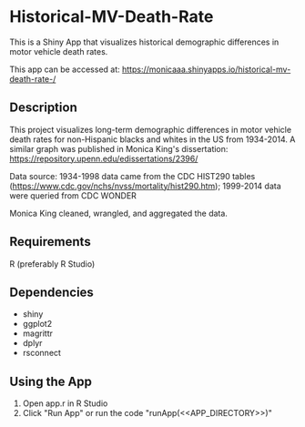 # Historical-MV-Death-Rate
This is a Shiny App that visualizes historical demographic differences in motor vehicle death rates. 

This app can be accessed at: https://monicaaa.shinyapps.io/historical-mv-death-rate-/

Description
------
This project visualizes long-term demographic differences in motor vehicle death rates for non-Hispanic blacks and whites in the US from 1934-2014. A similar graph was published in Monica King's dissertation: https://repository.upenn.edu/edissertations/2396/
 
Data source: 1934-1998 data came from the CDC HIST290 tables (https://www.cdc.gov/nchs/nvss/mortality/hist290.htm); 1999-2014 data were queried from CDC WONDER

Monica King cleaned, wrangled, and aggregated the data. 

Requirements
-------
R (preferably R Studio)

Dependencies
-------
- shiny
- ggplot2
- magrittr
- dplyr
- rsconnect


Using the App
-------
1) Open app.r in R Studio
2) Click "Run App" or run the code "runApp(<<APP_DIRECTORY>>)"

